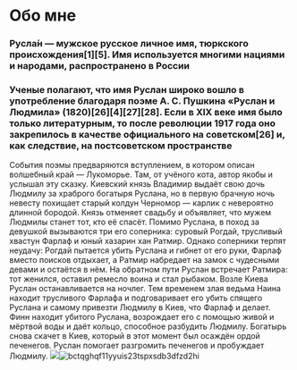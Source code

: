 # Обо мне
### Русла́н — мужское русское личное имя, тюркского происхождения[1][5]. Имя используется многими нациями и народами, распространено в России
### Ученые полагают, что имя Руслан широко вошло в употребление благодаря поэме А. С. Пушкина «Руслан и Людмила» (1820)[26][4][27][28]. Если в XIX веке имя было только литературным, то после революции 1917 года оно закрепилось в качестве официального на советском[26] и, как следствие, на постсоветском пространстве
События поэмы предваряются вступлением, в котором описан волшебный край — Лукоморье. Там, от учёного кота, автор якобы и услышал эту сказку.
Киевский князь Владимир выдаёт свою дочь Людмилу за храброго богатыря Руслана, но в первую брачную ночь невесту похищает старый колдун Черномор — карлик с невероятно длинной бородой. Князь отменяет свадьбу и объявляет, что мужем Людмилы станет тот, кто её спасёт. Помимо Руслана, в поход за девушкой вызываются три его соперника: суровый Рогдай, трусливый хвастун Фарлаф и юный хазарин хан Ратмир. Однако соперники терпят неудачу: Рогдай пытается убить Руслана и гибнет от его руки, Фарлаф вместо поисков отдыхает, а Ратмир набредает на замок с чудесными девами и остаётся в нём.
На обратном пути Руслан встречает Ратмира: тот женился, оставил ремесло воина и стал рыбаком. Возле Киева Руслан останавливается на ночлег. Тем временем злая ведьма Наина находит трусливого Фарлафа и подговаривает его убить спящего Руслана и самому привезти Людмилу в Киев, что Фарлаф и делает. Финн находит убитого Руслана, возрождает его с помощью живой и мёртвой воды и даёт кольцо, способное разбудить Людмилу. Богатырь снова скачет в Киев, который в этот момент был осаждён ордой печенегов. Руслан помогает разгромить печенегов и пробуждает Людмилу. 
<img src="n1.jpg">![bctqghqf11yyuis23tspxsdb3dfzd2hi](https://user-images.githubusercontent.com/126383069/223222081-ee5604df-161c-46a1-9f99-7ef632d948f4.jpg)
